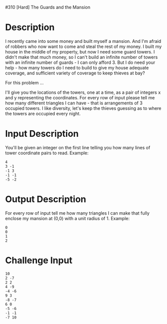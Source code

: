 #310 [Hard] The Guards and the Mansion

# Description
I recently came into some money and built myself a mansion. And I'm afraid of robbers who now want to come and steal the rest of my money. I built my house in the middle of my property, but now I need some guard towers. I didn't make that much money, so I can't build an infinite number of towers with an infinite number of guards - I can only afford 3. But I do need your help - how many towers do I need to build to give my house adequate coverage, and sufficient variety of coverage to keep thieves at bay?

For this problem ...

I'll give you the locations of the towers, one at a time, as a pair of integers x and y representing the coordinates. For every row of input please tell me how many different triangles I can have - that is arrangements of 3 occupied towers. I like diversity, let's keep the thieves guessing as to where the towers are occupied every night.

# Input Description
You'll be given an integer on the first line telling you how many lines of tower coordinate pairs to read. Example:


```
4
3 -1
-1 3
-1 -1
-5 -2
```
# Output Description
For every row of input tell me how many triangles I can make that fully enclose my mansion at (0,0) with a unit radius of 1. Example:


```
0
0
1
2
```
# Challenge Input

```
10
2 -7
2 2
4 -9
-4 -6
9 3
-8 -7
6 0
-5 -6
-1 -1
-7 10
```
